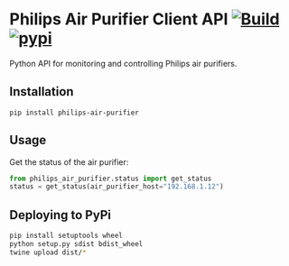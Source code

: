 # Philips Air Purifier Client API [![Build](https://travis-ci.org/urbas/philips-air-purifier.svg?branch=master)](https://travis-ci.org/urbas/philips-air-purifier) [![pypi](https://badge.fury.io/py/philips-air-purifier.svg)](https://pypi.org/project/philips-air-purifier/)
Python API for monitoring and controlling Philips air purifiers.

## Installation
```
pip install philips-air-purifier
```

## Usage
Get the status of the air purifier:
```python
from philips_air_purifier.status import get_status
status = get_status(air_purifier_host="192.168.1.12")
```

## Deploying to PyPi
```bash
pip install setuptools wheel
python setup.py sdist bdist_wheel
twine upload dist/*
```
